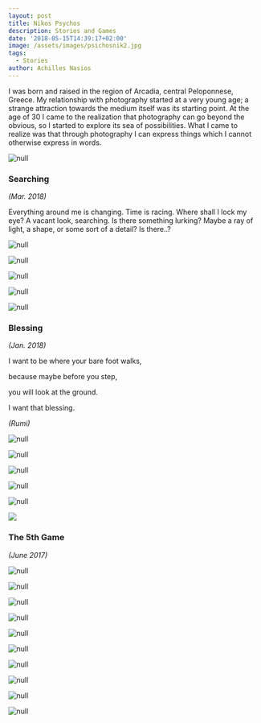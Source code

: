```yaml
---
layout: post
title: Nikos Psychos
description: Stories and Games
date: '2018-05-15T14:39:17+02:00'
image: /assets/images/psichosnik2.jpg
tags:
  - Stories
author: Achilles Nasios
---
```

I was born and raised in the region of Arcadia, central Peloponnese, Greece. My relationship with photography started at a very young age; a strange attraction towards the medium itself was its starting point. At the age of 30 I came to the realization that photography can go beyond the obvious, so I started to explore its sea of possibilities. What I came to realize was that through photography I can express things which I cannot otherwise express in words.

![null](/assets/images/psichosn-present-met.jpg#full)

### Searching

_(Mar. 2018)_

Everything around me is changing.
Time is racing.
Where shall I lock my eye? 
A vacant look, searching.
Is there something lurking?
Maybe a ray of light,
a shape,
or some sort of a detail?
Is there..? 

![null](/assets/images/psychosn_met11.jpg)

![null](/assets/images/psychosn_met12.jpg)

![null](/assets/images/psychosn_met13.jpg)

![null](/assets/images/psychosn_met14.jpg)

![null](/assets/images/psichosn-presentation.jpg#full)

### Blessing

_(Jan. 2018)_

I want to be where your bare foot walks,

because maybe before you step,

you will look at the ground.

I want that blessing.

_(Rumi)_

![null](/assets/images/psichosnik1.jpg)

![null](/assets/images/psichosnik2.jpg)

![null](/assets/images/psichosnik3.jpg)

![null](/assets/images/psichosnik4.jpg)

![null](/assets/images/psichosnik5.jpg)

![](/assets/images/psichosn-gpresent.jpg#full)

### The 5th Game

_(June 2017)_

![null](/assets/images/psichosn01-p6250242.jpg)

![null](/assets/images/psichosn03-p6240036.jpg)

![null](/assets/images/psichosn04-p6250184.jpg)

![null](/assets/images/psichosn05-p6250192.jpg)

![null](/assets/images/psichosn06-p6250163.jpg)

![null](/assets/images/psichosn07-p6250206.jpg)

![null](/assets/images/psichosn08-p6240065.jpg)

![null](/assets/images/psichosn09-p6250245.jpg)

![null](/assets/images/psichosn10-p6250262.jpg)

![null](/assets/images/psichosn11-p6250280.jpg)

